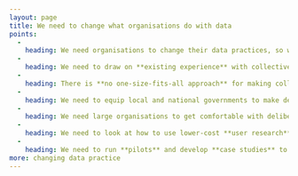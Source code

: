 ```yaml
---
layout: page
title: We need to change what organisations do with data
points:
  -
    heading: We need organisations to change their data practices, so we need to create **practical guidance** for them to adopt.
  -
    heading: We need to draw on **existing experience** with collective decision making and apply them to data to see how they work.
  -
    heading: There is **no one-size-fits-all approach** for making collective decisions about data, so we need to help organisations pick appropriate ones.
  -
    heading: We need to equip local and national governments to make decisions about data through **representative democracy**.
  -
    heading: We need large organisations to get comfortable with deliberative approaches such as **citizen juries**.
  -
    heading: We need to look at how to use lower-cost **user research** methods that are appropriate for cash-strapped startups and SMEs.
  -
    heading: We need to run **pilots** and develop **case studies** to learn from experience and to inspire organisations to change their own data practices.
more: changing data practice
---
```

